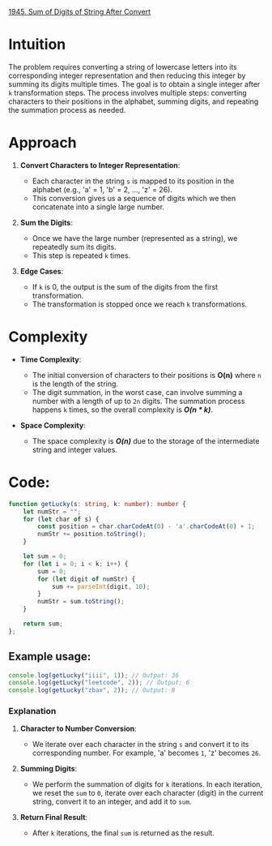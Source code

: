 [1945. Sum of Digits of String After Convert](https://leetcode.com/problems/sum-of-digits-of-string-after-convert/)

# Intuition

The problem requires converting a string of lowercase letters into its corresponding integer representation and then reducing this integer by summing its digits multiple times. The goal is to obtain a single integer after `k` transformation steps. The process involves multiple steps: converting characters to their positions in the alphabet, summing digits, and repeating the summation process as needed.

# Approach

1. **Convert Characters to Integer Representation**:
   - Each character in the string `s` is mapped to its position in the alphabet (e.g., 'a' = 1, 'b' = 2, ..., 'z' = 26).
   - This conversion gives us a sequence of digits which we then concatenate into a single large number.

2. **Sum the Digits**:
   - Once we have the large number (represented as a string), we repeatedly sum its digits.
   - This step is repeated `k` times.

3. **Edge Cases**:
   - If `k` is 0, the output is the sum of the digits from the first transformation.
   - The transformation is stopped once we reach `k` transformations.

# Complexity

- **Time Complexity**: 
  - The initial conversion of characters to their positions is **O(n)** where `n` is the length of the string.
  - The digit summation, in the worst case, can involve summing a number with a length of up to `2n` digits. The summation process happens `k` times, so the overall complexity is ***O(n * k)***.

- **Space Complexity**:
  - The space complexity is ***O(n)*** due to the storage of the intermediate string and integer values.

# Code:

```typescript
function getLucky(s: string, k: number): number {
    let numStr = "";
    for (let char of s) {
        const position = char.charCodeAt(0) - 'a'.charCodeAt(0) + 1;
        numStr += position.toString();
    }

    let sum = 0;
    for (let i = 0; i < k; i++) {
        sum = 0;
        for (let digit of numStr) {
            sum += parseInt(digit, 10);
        }
        numStr = sum.toString();
    }

    return sum;
};

```

## Example usage:

```typescript
console.log(getLucky("iiii", 1)); // Output: 36
console.log(getLucky("leetcode", 2)); // Output: 6
console.log(getLucky("zbax", 2)); // Output: 8
```

### Explanation

1. **Character to Number Conversion**:
   - We iterate over each character in the string `s` and convert it to its corresponding number. For example, 'a' becomes `1`, 'z' becomes `26`.

2. **Summing Digits**:
   - We perform the summation of digits for `k` iterations. In each iteration, we reset the `sum` to `0`, iterate over each character (digit) in the current string, convert it to an integer, and add it to `sum`.

3. **Return Final Result**:
   - After `k` iterations, the final `sum` is returned as the result.